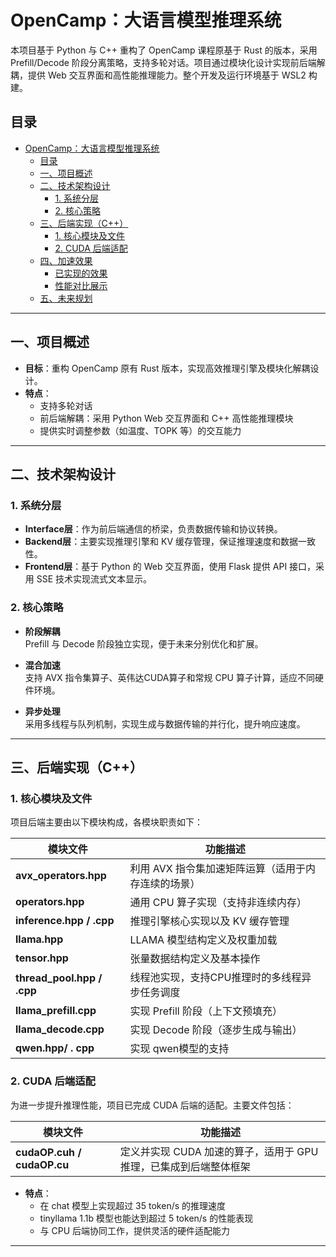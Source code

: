 # OpenCamp：大语言模型推理系统

本项目基于 Python 与 C++ 重构了 OpenCamp 课程原基于 Rust 的版本，采用 Prefill/Decode 阶段分离策略，支持多轮对话。项目通过模块化设计实现前后端解耦，提供 Web 交互界面和高性能推理能力。整个开发及运行环境基于 WSL2 构建。

## 目录

- [OpenCamp：大语言模型推理系统](#opencamp大语言模型推理系统)
  - [目录](#目录)
  - [一、项目概述](#一项目概述)
  - [二、技术架构设计](#二技术架构设计)
    - [1. 系统分层](#1-系统分层)
    - [2. 核心策略](#2-核心策略)
  - [三、后端实现（C++）](#三后端实现c)
    - [1. 核心模块及文件](#1-核心模块及文件)
    - [2. CUDA 后端适配](#2-cuda-后端适配)
  - [四、加速效果](#四加速效果)
    - [已实现的效果](#已实现的效果)
    - [性能对比展示](#性能对比展示)
  - [五、未来规划](#五未来规划)

---

## 一、项目概述

- **目标**：重构 OpenCamp 原有 Rust 版本，实现高效推理引擎及模块化解耦设计。
- **特点**：
  - 支持多轮对话
  - 前后端解耦：采用 Python Web 交互界面和 C++ 高性能推理模块
  - 提供实时调整参数（如温度、TOPK 等）的交互能力

---

## 二、技术架构设计

### 1. 系统分层

- **Interface层**：作为前后端通信的桥梁，负责数据传输和协议转换。
- **Backend层**：主要实现推理引擎和 KV 缓存管理，保证推理速度和数据一致性。
- **Frontend层**：基于 Python 的 Web 交互界面，使用 Flask 提供 API 接口，采用 SSE 技术实现流式文本显示。

### 2. 核心策略

- **阶段解耦**  
  Prefill 与 Decode 阶段独立实现，便于未来分别优化和扩展。
  
- **混合加速**  
  支持 AVX 指令集算子、英伟达CUDA算子和常规 CPU 算子计算，适应不同硬件环境。
  
- **异步处理**  
  采用多线程与队列机制，实现生成与数据传输的并行化，提升响应速度。

---

## 三、后端实现（C++）

### 1. 核心模块及文件

项目后端主要由以下模块构成，各模块职责如下：

| 模块文件                    | 功能描述                                                       |
| --------------------------- | -------------------------------------------------------------- |
| **avx_operators.hpp**       | 利用 AVX 指令集加速矩阵运算（适用于内存连续的场景）             |
| **operators.hpp**           | 通用 CPU 算子实现（支持非连续内存）                             |
| **inference.hpp / .cpp**    | 推理引擎核心实现以及 KV 缓存管理                                |
| **llama.hpp**               | LLAMA 模型结构定义及权重加载                                   |
| **tensor.hpp**              | 张量数据结构定义及基本操作                                      |
| **thread_pool.hpp / .cpp**  | 线程池实现，支持CPU推理时的多线程异步任务调度                              |
| **llama_prefill.cpp**       | 实现 Prefill 阶段（上下文预填充）                                |
| **llama_decode.cpp**        | 实现 Decode 阶段（逐步生成与输出）                               |
| **qwen.hpp/ . cpp**        | 实现 qwen模型的支持                   |

### 2. CUDA 后端适配

为进一步提升推理性能，项目已完成 CUDA 后端的适配。主要文件包括：
  
| 模块文件                | 功能描述                                           |
| ----------------------- | -------------------------------------------------- |
| **cudaOP.cuh / cudaOP.cu** | 定义并实现 CUDA 加速的算子，适用于 GPU 推理，已集成到后端整体框架 |

- **特点**：
  - 在 chat 模型上实现超过 35 token/s 的推理速度
  - tinyllama 1.1b 模型也能达到超过 5 token/s 的性能表现
  - 与 CPU 后端协同工作，提供灵活的硬件适配能力

---





